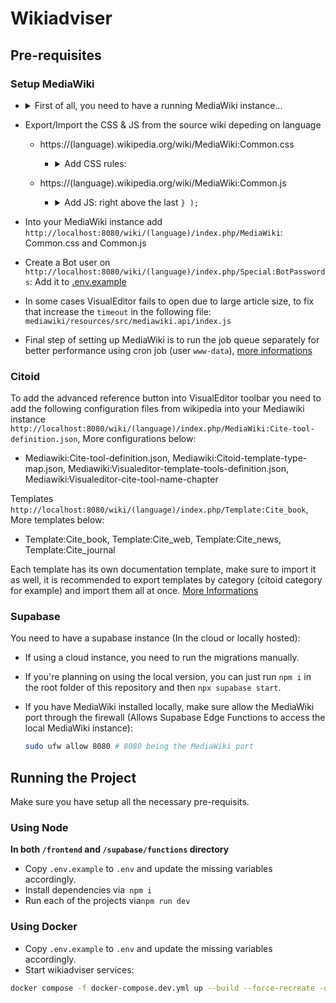 # Wikiadviser

## Pre-requisites

### Setup MediaWiki

- <details>
  <summary>First of all, you need to have a running MediaWiki instance...</summary>
   
  ## How to install?
	
  - After a lot of work and tests, we made installing MediaWiki as simple as running a single bash [script](https://github.com/ankaboot-source/wikiadviser/blob/main/mediawiki-setup/mediawiki-setup.sh), all you need to do is :
  
    	1. git clone https://github.com/ankaboot-source/wikiadviser.git
    	2. cd wikiadviser/mediawiki-setup
        3. tmux new -s mediawiki (it is recommended to run the script in an unbreakable session, as the script take a while to finish we don't want your terminal session to crush in the middle of the setup)
    	4. bash mediawiki-setup.sh
        5. tmux attach -t mediawiki (if you got out of the session and want to get back)
    
  - **Note!** Currently the script is targeted to Debian based systems.

  ## How it works?
  ### Script overview :
  Our Bash script is designed to install or upgrade a multilingual MediaWiki project (default: en, fr) with a ready to go database dumps, extension support, and Apache/PHP/MariaDB setup.
  
  During the script run, a user interaction is required (you will be asked to enter the database name, user and password, will be used to create the database for each instance and setup Localsettings.php)
  
  ### Key features:
  - --upgrade: Used to upgrade MediaWiki, it creates database dump, core code backup, fetch latest MediaWiki version, and restores configs. (dont forget to upgrade the VisualEditor too using `prepare_VisualEditor_upgrade.sh`)

  - Default (no flag): triggers a fresh install, including packages, MariaDB, Apache, PHP, MediaWiki, and loading SQL dumps.
 
  ### What it installs?

  - MediaWiki (latest from Wikipedia's Special:Version page) (Language-specific setups in /var/www/mediawiki/wiki/{lang})

  - Apache2 & PHP with required modules

  - MariaDB (v11.4)

  - Composer
 
  ### Ready to Go database

  - The Init dumps are necessary to avoid the manual MediaWiki setup where you have to generate manually a LocalSettings.php file. 
  - Instead we made two instances (fr, en), we went through the manual setup, then we exported the database dump of each instance which we will use with our ready to go [Localsetting.php file](https://github.com/ankaboot-source/wikiadviser/blob/main/mediawiki-setup/LocalSettings.php) for the automated setup.
  - The Init dump contain tables and data about MediaWiki including a pre-defined admin user and password, the admin credentials are as follow :
    - FR, EN instance:
       - User: Admin
       - Password: admin#2025
     
  - **YOU MUST UPDATE YOUR ADMIN CREDENTIALS ONCE YOU FINISH INSTALLING MEDIAWIKI! [GO HERE FOR FRENCH INSTANCE](http://localhost:8080/wiki/fr/index.php/Sp%C3%A9cial:ChangeCredentials/MediaWiki%5CAuth%5CPasswordAuthenticationRequest) [GO HERE FOR ENGLISH INSTANCE](http://localhost:8080/wiki/en/index.php?title=Special:ChangeCredentials/MediaWiki%5CAuth%5CPasswordAuthenticationRequest)**
 
  ### How to access your MediaWiki?

  - Apache is configured to serve MediaWiki instance locally on port 8080 (Update it accordingly).
  - You can access MediaWiki by going to http://localhost:8080/wiki/fr/index.php http://localhost:8080/wiki/en/index.php

  </details>
  

- Export/Import the CSS & JS from the source wiki depeding on language

  - https://(language).wikipedia.org/wiki/MediaWiki:Common.css

    - <details> <summary> Add CSS rules: </summary>

      ```css
      /* Hide "Notice" popup */
      .oo-ui-widget.oo-ui-widget-enabled.oo-ui-labelElement.oo-ui-floatableElement-floatable.oo-ui-popupWidget-anchored.oo-ui-popupWidget.oo-ui-popupTool-popup.oo-ui-popupWidget-anchored-top {
        display: none !important;
      }
      /* Hide "Notice" button in toolbar */
      .ve-ui-toolbar-group-notices {
        display: none !important;
      }
      /* Hide "Warning to log in" in edit source */
      .mw-message-box-warning.mw-anon-edit-warning.mw-message-box {
        display: none !important;
      }
      /* Hide "Search bar" in edit source */
      .vector-search-box-vue.vector-search-box-collapses.vector-search-box-show-thumbnail.vector-search-box-auto-expand-width.vector-search-box {
        display: none !important;
      }
      /* Hide footer-places */
      #footer-places {
        display: none !important;
      }
      /* Hide header */
      .mw-header {
        display: none !important;
      }
      /* Keep sticky header's title & TOC */
      .vector-sticky-header-end,
      .vector-sticky-header-start > :not(.vector-sticky-header-context-bar) {
        display: none !important;
      }
      .vector-sticky-header-context-bar {
        border-left: none !important;
      }
      /* Hide Menu */
      .vector-main-menu-landmark {
        display: none !important;
      }
      /* Hide right bar (Tools) */
      .vector-column-end {
        display: none !important;
      }
      /* Hide "Add Languages" button */
      #p-lang-btn {
        display: none !important;
      }
      /* Hide fullscreen button */
      #p-dock-bottom {
        display: none !important;
      }
      /* Hide save dialog's licence */
      .ve-ui-mwSaveDialog-foot {
        display: none !important;
      }
      /* Keep "Comment" Label */
      .oo-ui-tool-name-comment > a {
        padding-top: 11px !important;
      }
      .oo-ui-tool-name-comment > a > .oo-ui-tool-title {
        display: block !important;
        padding-bottom: 11px !important;
        padding-right: 11px !important;
      }
      /* Hide user guide & feedback in "?" */
      .oo-ui-tool-name-mwFeedbackDialog.oo-ui-tool-name-mwUserGuide {
        display: none !important;
      }
      /* Hide some of "Help" elements */
      .oo-ui-tool-name-mwUserGuide,
      .oo-ui-tool-name-mwFeedbackDialog {
        display: none !important;
      }
      /* Hide Edit section that is next to each paragraph title */
      .mw-editsection {
        display: none !important;
      }
      /* Hide toolbar */
      .vector-page-toolbar {
        display: none !important;
      }
      ```

      </details>

  - https://(language).wikipedia.org/wiki/MediaWiki:Common.js

    - <details> <summary> Add JS: right above the last <code>} );</code> </summary>

      ```js
      // Add a stylesheet rule when Iframe (Editor)
      const isIframe = window.location !== window.parent.location;
      var iframeCssRules = mw.util.addCSS(
        `/*  Hide Header when Iframe / Editor. */
        .vector-column-start,
        .vector-page-titlebar {
          display: none !important;
        }`
      );
      iframeCssRules.disabled = !isIframe;

      /**
      * Gets diffHtml
      */
      mw.loader.using(['mediawiki.util'], function () {
        mw.hook('wikipage.diff').add(function ($diff) {
          // Has param "wikiadviser"
          const urlParams = new URLSearchParams(window.location.search);
          if (!urlParams.has('wikiadviser')) return;

          elementReady('.ve-init-mw-diffPage-diff').then(function (diffEl) {
            const diffHtml = diffEl.outerHTML;
            const articleId = mw.config.get('wgPageName');
            if (isIframe){
              window.parent.postMessage(
                {
                  type: 'diff-change',
                  articleId: articleId,
                  diffHtml: diffHtml
                },
                '*'
              );
            }
          });
        });
      });

      /**
      * Waits for a selector to appear in document.documentElement,
      * resolving with the element once it's in the DOM.
      * Uses MutationObserver under the hood.
      *
      * @param {string} selector
      * @returns {Promise<Element>}
      */
      function elementReady(selector) {
        return new Promise(function (resolve) {
          var el = document.querySelector(selector);
          if (el) {
            resolve(el);
            return;
          }
          var observer = new MutationObserver(function (mutationRecords, obs) {
            var found = document.querySelector(selector);
            if (found) {
              obs.disconnect();
              resolve(found);
            }
          });
          // Watch for additions anywhere in the document
          observer.observe(document.documentElement, {
            childList: true,
            subtree: true
          });
        });
      }

      // Listen for messages from parent (wikiadviser)
      window.addEventListener('message', function(event) {
        if (event.data && event.data.type === 'wikiadviser') {
          console.log('Received Wikiadviser event:', event.data);
          if (event.data.data === 'diff') {
            mw.wikiadviser.getDiffUrl(event.data.articleId)
                .then(function(diffUrl) {
                    console.log('Redirecting to diff:', diffUrl);
                    window.location.replace(diffUrl);
                })
                .catch(function(error) {
			            console.error('Failed to redirect to diff:', error);
                });
          }
        }
      });

      // Define wikiadviser utilities on mw object
      mw.wikiadviser = {
          /**
          * Get diff URL between oldest and newest revisions
          * @param {string} articleId Page title
          * @returns {Promise<string>} Promise resolving to diff URL
          */
          getDiffUrl: function(articleId) {
              const self = this;
              const mediawikiBaseURL = mw.config.get("wgServer") + mw.config.get("wgScriptPath");
              
              return Promise.all([
                  self.getRevisionData(articleId, 'newer'),
                  self.getRevisionData(articleId, 'older')
              ]).then(function(results) {
                  const originalRevid = results[0].revid;
                  const latestRevid = results[1].revid;
                  return `${mediawikiBaseURL}/index.php?title=${articleId}&diff=${latestRevid}&oldid=${originalRevid}&diffmode=visual&diffonly=1&wikiadviser`;
              });
          },

          /**
          * Fetch revision data from API
          * @param {string} articleId Page title
          * @param {string} sort 'newer' or 'older'
          * @returns {Promise<Object>} Promise resolving to revision data
          */
          getRevisionData: function(articleId, sort) {
              const api = new mw.Api();
              return api.get({
                  action: 'query',
                  prop: 'revisions',
                  titles: articleId,
                  rvlimit: 1,
                  rvdir: sort,
                  formatversion: 2
              }).then(function(data) {
                  return data.query.pages[0].revisions[0];
              });
          }
      };
      ```

      </details>

- Into your MediaWiki instance add `http://localhost:8080/wiki/(language)/index.php/MediaWiki`: Common.css and Common.js
- Create a Bot user on `http://localhost:8080/wiki/(language)/index.php/Special:BotPasswords`: Add it to [.env.example](https://github.com/ankaboot-source/wikiadviser/blob/main/.env.example)
- In some cases VisualEditor fails to open due to large article size, to fix that increase the `timeout` in the following file: `mediawiki/resources/src/mediawiki.api/index.js`
- Final step of setting up MediaWiki is to run the job queue separately for better performance using cron job (user `www-data`), [more informations](https://www.mediawiki.org/wiki/Manual:Job_queue#:~:text=touch%20uploaded%20files.-,Cron,-You%20could%20use)

### Citoid
To add the advanced reference button into VisualEditor toolbar you need to add the following configuration files from wikipedia into your 
  Mediawiki instance `http://localhost:8080/wiki/(language)/index.php/MediaWiki:Cite-tool-definition.json`, More configurations below:
  - Mediawiki:Cite-tool-definition.json, Mediawiki:Citoid-template-type-map.json, Mediawiki:Visualeditor-template-tools-definition.json, Mediawiki:Visualeditor-cite-tool-name-chapter

Templates `http://localhost:8080/wiki/(language)/index.php/Template:Cite_book`, More templates below:
  - Template:Cite_book, Template:Cite_web, Template:Cite_news, Template:Cite_journal

Each template has its own documentation template, make sure to import it as well, it is recommended to export templates by category (citoid category for example) and import them all at once. [More Informations](https://www.mediawiki.org/wiki/Citoid)

### Supabase

You need to have a supabase instance (In the cloud or locally hosted):

- If using a cloud instance, you need to run the migrations manually.

- If you're planning on using the local version, you can just run `npm i` in the root folder of this repository and then `npx supabase start`.

- If you have MediaWiki installed locally, make sure allow the MediaWiki port through the firewall (Allows Supabase Edge Functions to access the local MediaWiki instance):
  ```sh
  sudo ufw allow 8080 # 8080 being the MediaWiki port
  ```

## Running the Project

Make sure you have setup all the necessary pre-requisits.

### Using Node

**In both `/frontend` and `/supabase/functions` directory**

- Copy `.env.example` to `.env` and update the missing variables accordingly.
- Install dependencies via` npm i`
- Run each of the projects via`npm run dev`

### Using Docker

- Copy `.env.example` to `.env` and update the missing variables accordingly.
- Start wikiadviser services:

```sh
docker compose -f docker-compose.dev.yml up --build --force-recreate -d
```
